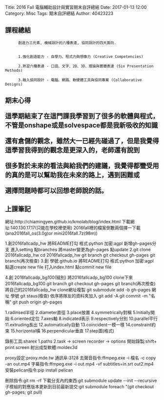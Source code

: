 Title: 2016 Fall 電腦輔助設計與實習期末自評總結 
Date: 2017-01-13 12:00
Category: Misc
Tags: 期末自評總結
Author: 40423223

 
 <h2>課程總結</h2>
		  
          創造力三元素, 機械設計的六種表達, 協同設計的四大面向.
                 
		  
          1.強化創造能力 - 自學力、程式力與想像力 (Creative Competencies)
          
          2.熟習六種表達 - 口語、文字、2D、3D、理論與實體表達 (Six Presentation Methods)
          
          3.融入協同設計 - 電腦、網路、軟硬體工具與協同專案 (Collaborative Designs)

<h2>期末心得</2> 
   
  這學期結束了在這門課我學習到了很多的軟體與程式，不管是onshape或是solvespace都是我新吸收的知識
  
  還有倉儲的觀念，雖然大一已經先碰過了，但是我覺得這學習我得到的觀念是更深入的，老師還有說到
  
  很多對於未來的看法與給我們的建議，我覺得都蠻受用的真的是可以幫助我在未來的路上，遇到困難或
  
  選擇問題時都可以回想老師說的話。
        
   <h2>上課筆記</h2> 		   
網址:http://chiamingyen.github.io/kmolab/blog/index.html 下載網址:140.130.17.17(只能在學校裡使用) 2016fall裡的檔案倒數兩個擇一下載(ana2016fall_os(3.0g)or mini2016fall.7z(98m))

1.創2016fallcadp_hw 將README打勾 格式:python 加密:agpl 新增gh-pages分支 進入setting 點branches 將master變更為gh-pages 點update 2.git clone 2016fallcadp_hw cd 2016fallcadp_hw git branch git checkout gh-pages git branch(再次檢查) 3.創 學號.github.io 將README打勾 格式:python 加密:agpl 點選create new file 打入index.html 點commit new file

4.創 2016fallcadp_bg100(組別) 將2016fallcadp_bg100 clone下來 2016fallcadp_bg100 git branch git checkout gh-pages git branch(再次檢查) 將自己的2016fallcadp_hw clone網址複製 git submodule add -b gh-pages 網址 學號 git staus(檢查) 依序將隊友的資料夾加入 git add -A git commit -m "名稱" git push origin gh-pages

1.radinsed半徑 2.diameter直徑 3.place放置 4.symmetrically對稱 5.lnitially開始 6.oriented定位 7.axes軸 8.indicated表示 9.respectively分別 10.parallel平行 11.extruding長出 12.automatically自動 13.coincident一模一樣 14.constraint約束 15.horizontal橫 16.perpendicular垂直 17.step圖(格式)

錄影工具:sharex 1.paths 2.task → screen recorder → options 開始錄製:shift+ print screen 射出成型軟體:moldex3d

proxy設定:proxy.mde.tw 通訊阜:3128 去聲音指令:ffmpeg.exe -i 檔名 -c copy -an out.mp4 字幕指令:ffmpeg.exe -i out.mp4 -vf subtitles=in.srt out2.mp4 安裝pelican指令:pip install pelican

刪除指令:git rm -rf 下載分支內的東西:git submodule update --init --recursive 子模組的對應版本更新到目前最新提交:git submodule foreach "(git checkout gh-pages; git pull)